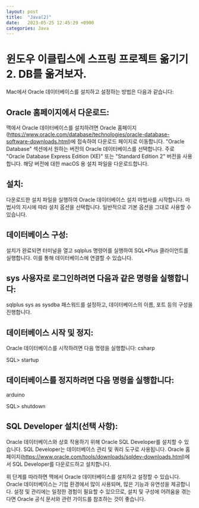 ```yaml
---
layout: post
title:  "Java(2)"
date:   2023-05-25 12:45:29 +0900
categories: Java
---
```




윈도우 이클립스에 스프링 프로젝트 옮기기 2. DB를 옮겨보자.
================
Mac에서 Oracle 데이터베이스를 설치하고 설정하는 방법은 다음과 같습니다:

## Oracle 홈페이지에서 다운로드:
맥에서 Oracle 데이터베이스를 설치하려면 Oracle 홈페이지(https://www.oracle.com/database/technologies/oracle-database-software-downloads.html)에 접속하여 다운로드 페이지로 이동합니다.
"Oracle Database" 섹션에서 원하는 버전의 Oracle 데이터베이스를 선택합니다.
주로 "Oracle Database Express Edition (XE)" 또는 "Standard Edition 2" 버전을 사용합니다.
해당 버전에 대한 macOS 용 설치 파일을 다운로드합니다.

## 설치:
다운로드한 설치 파일을 실행하여 Oracle 데이터베이스 설치 마법사를 시작합니다.
마법사의 지시에 따라 설치 옵션을 선택합니다. 일반적으로 기본 옵션을 그대로 사용할 수 있습니다.

## 데이터베이스 구성:
설치가 완료되면 터미널을 열고 sqlplus 명령어를 실행하여 SQL*Plus 클라이언트를 실행합니다. 이를 통해 데이터베이스에 연결할 수 있습니다.

## sys 사용자로 로그인하려면 다음과 같은 명령을 실행합니다:
sqlplus sys as sysdba
패스워드를 설정하고, 데이터베이스의 이름, 포트 등의 구성을 진행합니다.

## 데이터베이스 시작 및 정지:
Oracle 데이터베이스를 시작하려면 다음 명령을 실행합니다:
csharp

SQL> 
startup

## 데이터베이스를 정지하려면 다음 명령을 실행합니다:
arduino

SQL> 
shutdown

## SQL Developer 설치(선택 사항):
Oracle 데이터베이스와 상호 작용하기 위해 Oracle SQL Developer를 설치할 수 있습니다. 
SQL Developer는 데이터베이스 관리 및 쿼리 도구로 사용됩니다.
Oracle 홈페이지(https://www.oracle.com/tools/downloads/sqldev-downloads.html)에서 SQL Developer를 다운로드하고 설치합니다.


위 단계를 따라하면 맥에서 Oracle 데이터베이스를 설치하고 설정할 수 있습니다. 
Oracle 데이터베이스는 기업 환경에서 많이 사용되며, 많은 기능과 유연성을 제공합니다. 설정 및 관리에는 일정한 경험이 필요할 수 있으므로, 설치 및 구성에 어려움을 겪는다면 Oracle 공식 문서와 관련 가이드를 참조하는 것이 좋습니다.